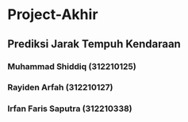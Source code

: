 # Project-Akhir

## Prediksi Jarak Tempuh Kendaraan

### Muhammad Shiddiq (312210125)
### Rayiden Arfah (312210127)
### Irfan Faris Saputra (312210338)
